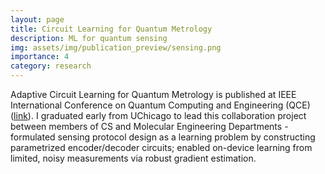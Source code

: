 ```yaml
---
layout: page
title: Circuit Learning for Quantum Metrology
description: ML for quantum sensing
img: assets/img/publication_preview/sensing.png
importance: 4
category: research
---
```


Adaptive Circuit Learning for Quantum Metrology is published at IEEE International Conference on Quantum Computing and Engineering (QCE) ([link](https://arxiv.org/abs/2010.08702)).
I graduated early from UChicago to lead this collaboration project between members of CS and Molecular Engineering Departments - formulated sensing protocol design as a learning problem by constructing parametrized encoder/decoder circuits; enabled on-device learning from limited, noisy measurements via robust gradient estimation.